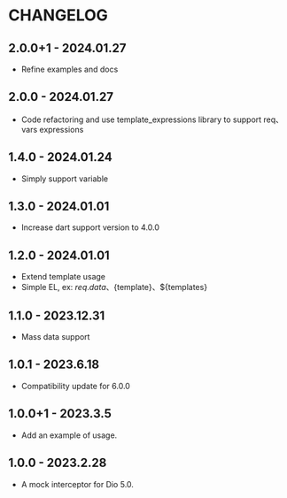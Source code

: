 # CHANGELOG

## 2.0.0+1 - 2024.01.27

* Refine examples and docs

## 2.0.0 - 2024.01.27

* Code refactoring and use template_expressions library to support req、vars expressions

## 1.4.0 - 2024.01.24

* Simply support variable

## 1.3.0 - 2024.01.01

* Increase dart support version to 4.0.0

## 1.2.0 - 2024.01.01

* Extend template usage
* Simple EL, ex: ${req.data}、${template}、${templates}

## 1.1.0 - 2023.12.31

* Mass data support

## 1.0.1 - 2023.6.18

* Compatibility update for 6.0.0

## 1.0.0+1 - 2023.3.5

* Add an example of usage.

## 1.0.0 - 2023.2.28

* A mock interceptor for Dio 5.0.
